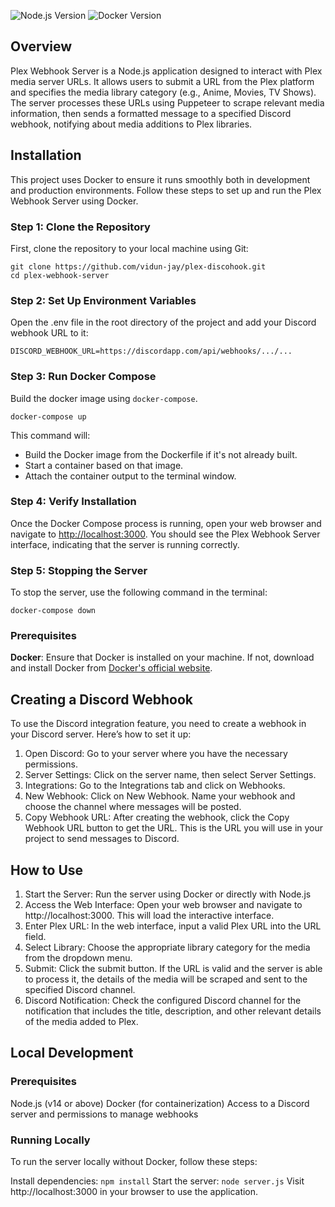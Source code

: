 ![Node.js Version](https://img.shields.io/badge/node-v21.7.1-brightgreen)
![Docker Version](https://img.shields.io/badge/docker-v20.10.15-blue)

## Overview
Plex Webhook Server is a Node.js application designed to interact with Plex media server URLs. It allows users to submit a URL from the Plex platform and specifies the media library category (e.g., Anime, Movies, TV Shows). The server processes these URLs using Puppeteer to scrape relevant media information, then sends a formatted message to a specified Discord webhook, notifying about media additions to Plex libraries.

## Installation
This project uses Docker to ensure it runs smoothly both in development and production environments. Follow these steps to set up and run the Plex Webhook Server using Docker.

### Step 1: Clone the Repository
First, clone the repository to your local machine using Git:
```
git clone https://github.com/vidun-jay/plex-discohook.git
cd plex-webhook-server
```

### Step 2: Set Up Environment Variables
Open the .env file in the root directory of the project and add your Discord webhook URL to it:
```
DISCORD_WEBHOOK_URL=https://discordapp.com/api/webhooks/.../...
```

### Step 3: Run Docker Compose
Build the docker image using `docker-compose`.
```
docker-compose up
```
This command will:

- Build the Docker image from the Dockerfile if it's not already built.
- Start a container based on that image.
- Attach the container output to the terminal window.

### Step 4: Verify Installation
Once the Docker Compose process is running, open your web browser and navigate to [http://localhost:3000](http://localhost:3000). You should see the Plex Webhook Server interface, indicating that the server is running correctly.

### Step 5: Stopping the Server
To stop the server, use the following command in the terminal:
```
docker-compose down
```

### Prerequisites
**Docker**: Ensure that Docker is installed on your machine. If not, download and install Docker from [Docker's official website](https://www.docker.com/products/docker-desktop/).

## Creating a Discord Webhook
To use the Discord integration feature, you need to create a webhook in your Discord server. Here’s how to set it up:

1. Open Discord: Go to your server where you have the necessary permissions.
2. Server Settings: Click on the server name, then select Server Settings.
3. Integrations: Go to the Integrations tab and click on Webhooks.
4. New Webhook: Click on New Webhook. Name your webhook and choose the channel where messages will be posted.
5. Copy Webhook URL: After creating the webhook, click the Copy Webhook URL button to get the URL. This is the URL you will use in your project to send messages to Discord.

## How to Use
1. Start the Server: Run the server using Docker or directly with Node.js
2. Access the Web Interface: Open your web browser and navigate to http://localhost:3000. This will load the interactive interface.
3. Enter Plex URL: In the web interface, input a valid Plex URL into the URL field.
4. Select Library: Choose the appropriate library category for the media from the dropdown menu.
5. Submit: Click the submit button. If the URL is valid and the server is able to process it, the details of the media will be scraped and sent to the specified Discord channel.
6. Discord Notification: Check the configured Discord channel for the notification that includes the title, description, and other relevant details of the media added to Plex.

## Local Development
### Prerequisites
Node.js (v14 or above)
Docker (for containerization)
Access to a Discord server and permissions to manage webhooks

### Running Locally
To run the server locally without Docker, follow these steps:

Install dependencies: `npm install`
Start the server: `node server.js`
Visit http://localhost:3000 in your browser to use the application.
